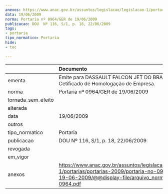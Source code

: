 ```yaml
---
anexos: https://www.anac.gov.br/assuntos/legislacao/legislacao-1/portarias/portarias-2009/portaria-no-0964-ger-de-19-06-2009/@@display-file/arquivo_norma/PA2009-0964.pdf
data: 19/06/2009
norma: Portaria nº 0964/GER de 19/06/2009
publicacao: DOU  Nº 116, S/1, p. 18, 22/06/2009
tags:
- portaria
tipo_normatico: Portaria
hide: 
- toc 
 
---
```


|                    | Documento                                                                                                                                                         |
|:-------------------|:------------------------------------------------------------------------------------------------------------------------------------------------------------------|
| ementa             | Emite para DASSAULT FALCON JET DO BRASIL LTDA. o Cetificado de Homologação de Empresa.                                                                            |
| norma              | Portaria nº 0964/GER de 19/06/2009                                                                                                                                |
| tornada_sem_efeito |                                                                                                                                                                   |
| alterada           |                                                                                                                                                                   |
| data               | 19/06/2009                                                                                                                                                        |
| outros             |                                                                                                                                                                   |
| tipo_normatico     | Portaria                                                                                                                                                          |
| publicacao         | DOU  Nº 116, S/1, p. 18, 22/06/2009                                                                                                                               |
| revogada           |                                                                                                                                                                   |
| em_vigor           |                                                                                                                                                                   |
| anexos             | https://www.anac.gov.br/assuntos/legislacao/legislacao-1/portarias/portarias-2009/portaria-no-0964-ger-de-19-06-2009/@@display-file/arquivo_norma/PA2009-0964.pdf |